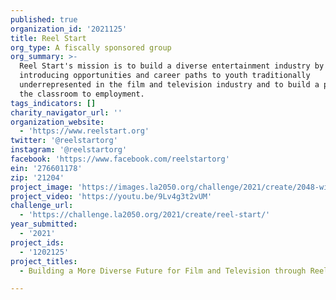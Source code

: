 ```yaml
---
published: true
organization_id: '2021125'
title: Reel Start
org_type: A fiscally sponsored group
org_summary: >-
  Reel Start's mission is to build a diverse entertainment industry by
  introducing opportunities and career paths to youth traditionally
  underrepresented in the film and television industry and to build a path from
  the classroom to employment.
tags_indicators: []
charity_navigator_url: ''
organization_website:
  - 'https://www.reelstart.org'
twitter: '@reelstartorg'
instagram: '@reelstartorg'
facebook: 'https://www.facebook.com/reelstartorg'
ein: '276601178'
zip: '21204'
project_image: 'https://images.la2050.org/challenge/2021/create/2048-wide/reel-start.jpg'
project_video: 'https://youtu.be/9Lv4g3t2vUM'
challenge_url:
  - 'https://challenge.la2050.org/2021/create/reel-start/'
year_submitted:
  - '2021'
project_ids:
  - '1202125'
project_titles:
  - Building a More Diverse Future for Film and Television through Reel Start

---
```

